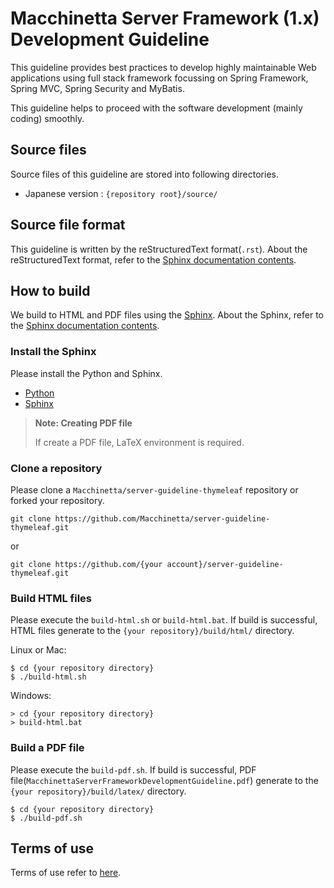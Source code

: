 # Macchinetta Server Framework (1.x) Development Guideline

This guideline provides best practices to develop highly maintainable Web applications using full stack framework focussing on Spring Framework, Spring MVC, Spring Security and MyBatis.

This guideline helps to proceed with the software development (mainly coding) smoothly.

## Source files

Source files of this guideline are stored into following directories.

* Japanese version : `{repository root}/source/`


## Source file format

This guideline is written by the reStructuredText format(`.rst`).
About the reStructuredText format, refer to the [Sphinx documentation contents](https://www.sphinx-doc.org/en/master/contents.html).


## How to build

We build to HTML and PDF files using the [Sphinx](https://www.sphinx-doc.org/en/master/).
About the Sphinx, refer to the [Sphinx documentation contents](https://www.sphinx-doc.org/en/master/contents.html).

### Install the Sphinx

Please install the Python and Sphinx.

* [Python](https://www.python.org/)
* [Sphinx](https://www.sphinx-doc.org/en/master/)

> **Note: Creating PDF file**
>
> If create a PDF file, LaTeX environment is required.

### Clone a repository

Please clone a `Macchinetta/server-guideline-thymeleaf` repository or forked your repository.

```
git clone https://github.com/Macchinetta/server-guideline-thymeleaf.git
```

or

```
git clone https://github.com/{your account}/server-guideline-thymeleaf.git
```

### Build HTML files

Please execute the `build-html.sh` or `build-html.bat`.
If build is successful, HTML files generate to the `{your repository}/build/html/` directory.

Linux or Mac:

```
$ cd {your repository directory}
$ ./build-html.sh
```

Windows:

```
> cd {your repository directory}
> build-html.bat
```

### Build a PDF file

Please execute the `build-pdf.sh`.
If build is successful, PDF file(`MacchinettaServerFrameworkDevelopmentGuideline.pdf`) generate to the `{your repository}/build/latex/` directory.

```
$ cd {your repository directory}
$ ./build-pdf.sh
```

## Terms of use

Terms of use refer to [here](https://github.com/Macchinetta/server-guideline-thymeleaf/blob/1.8.1.RELEASE/source/Introduction/TermsOfUse.rst).
